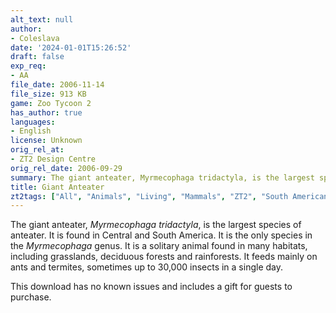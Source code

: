 ```yaml
---
alt_text: null
author:
- Coleslava
date: '2024-01-01T15:26:52'
draft: false
exp_req:
- AA
file_date: 2006-11-14
file_size: 913 KB
game: Zoo Tycoon 2
has_author: true
languages:
- English
license: Unknown
orig_rel_at:
- ZT2 Design Centre
orig_rel_date: 2006-09-29
summary: The giant anteater, Myrmecophaga tridactyla, is the largest species of anteater.
title: Giant Anteater
zt2tags: ["All", "Animals", "Living", "Mammals", "ZT2", "South American", "African Adventure", "Pilosans"]
---
```

The giant anteater, *Myrmecophaga tridactyla*, is the largest species of anteater. It is found in Central and South America. It is the only species in the *Myrmecophaga* genus. It is a solitary animal found in many habitats, including grasslands, deciduous forests and rainforests. It feeds mainly on ants and termites, sometimes up to 30,000 insects in a single day.

This download has no known issues and includes a gift for guests to purchase.